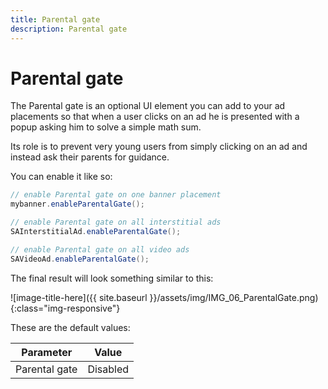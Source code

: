 ```yaml
---
title: Parental gate
description: Parental gate
---
```


# Parental gate

The Parental gate is an optional UI element you can add to your ad placements so that when a user clicks on an ad he is presented with a popup asking him to solve a simple math sum.

Its role is to prevent very young users from simply clicking on an ad and instead ask their parents for guidance.

You can enable it like so:

```c#
// enable Parental gate on one banner placement
mybanner.enableParentalGate();

// enable Parental gate on all interstitial ads
SAInterstitialAd.enableParentalGate();

// enable Parental gate on all video ads
SAVideoAd.enableParentalGate();
```

The final result will look something similar to this:

![image-title-here]({{ site.baseurl }}/assets/img/IMG_06_ParentalGate.png){:class="img-responsive"}

These are the default values:

| Parameter | Value |
|-----|-----|
| Parental gate | Disabled |